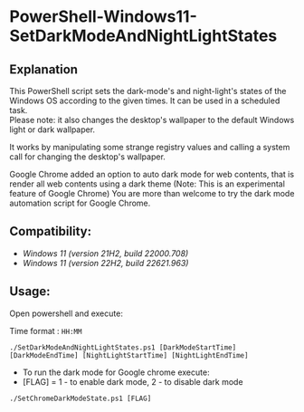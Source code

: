 # PowerShell-Windows11-SetDarkModeAndNightLightStates
## Explanation
This PowerShell script sets the dark-mode's and night-light's states of the Windows OS according to the given times. It can be used in a scheduled task.\
Please note: it also changes the desktop's wallpaper to the default Windows light or dark wallpaper.

It works by manipulating some strange registry values and calling a system call for changing the desktop's wallpaper.

Google Chrome added an option to auto dark mode for web contents, that is render all web contents using a dark theme
(Note: This is an experimental feature of Google Chrome)
You are more than welcome to try the dark mode automation script for Google Chrome.
## Compatibility:
- _Windows 11 (version 21H2, build 22000.708)_
- _Windows 11 (version 22H2, build 22621.963)_
## Usage:
Open powershell and execute:

Time format : `HH:MM`
```
./SetDarkModeAndNightLightStates.ps1 [DarkModeStartTime] [DarkModeEndTime] [NightLightStartTime] [NightLightEndTime]
```

- To run the dark mode for Google chrome execute:
- [FLAG] = 1 - to enable dark mode, 2 - to disable dark mode
```
./SetChromeDarkModeState.ps1 [FLAG]
```